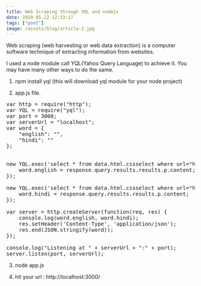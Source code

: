 ```yaml
---
title: Web Scraping through YQL and nodejs
date: 2020-05-22 12:33:17
tags: ["post"]
image: /assets/blog/article-2.jpg
---
```


Web scraping (web harvesting or web data extraction) is a computer software technique of extracting information from websites.

I used a node module call YQL(Yahoo Query Language) to achieve it. You may have many other ways to do the same.

1. npm install yql  (this will download yql module for your node project)

2. app.js file.

<pre>
var http = require("http");
var YQL = require("yql");
var port = 3000;
var serverUrl = "localhost";
var word = {
    "english": "",
    "hindi": ""
};


new YQL.exec('select * from data.html.cssselect where url="http://shabdkosh.com/" and css="p.engwotd"', function(response) {
    word.english = response.query.results.results.p.content;
});

new YQL.exec('select * from data.html.cssselect where url="http://shabdkosh.com/" and css=".indwotd"', function(response) {
    word.hindi = response.query.results.results.p.content;
});

var server = http.createServer(function(req, res) {
    console.log(word.english, word.hindi);
    res.setHeader('Content-Type', 'application/json');
    res.end(JSON.stringify(word));
});

console.log("Listening at " + serverUrl + ":" + port);
server.listen(port, serverUrl);
</pre>
3. node app.js

4. hit your url : http://localhost:3000/